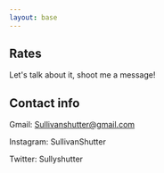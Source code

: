```yaml
---
layout: base
---
```

<h2>Rates</h2>

Let's talk about it, shoot me a message!

<h2>Contact info</h2>

Gmail: Sullivanshutter@gmail.com

Instagram: SullivanShutter

Twitter: Sullyshutter